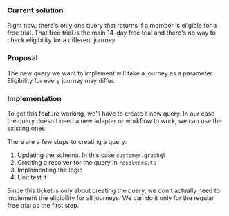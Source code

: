### Current solution
Right now, there's only one query that returns if a member is eligible for a free trial. That free trial is the main 14-day free trial and there's no way to check eligibility for a different journey.

### Proposal
The new query we want to implement will take a journey as a parameter. Eligibility for every journey may differ.

### Implementation
To get this feature working, we'll have to create a new query. In our case the query doesn't need a new adapter or workflow to work, we can use the existing ones.

There are a few steps to creating a query:
1. Updating the schema. In this case `customer.graphql`
2. Creating a resolver for the query in `resolvers.ts`
3. Implementing the logic
4. Unit test it
   
Since this ticket is only about creating the query, we don't actually need to implement the eligibility for all journeys. We can do it only for the regular free trial as the first step.